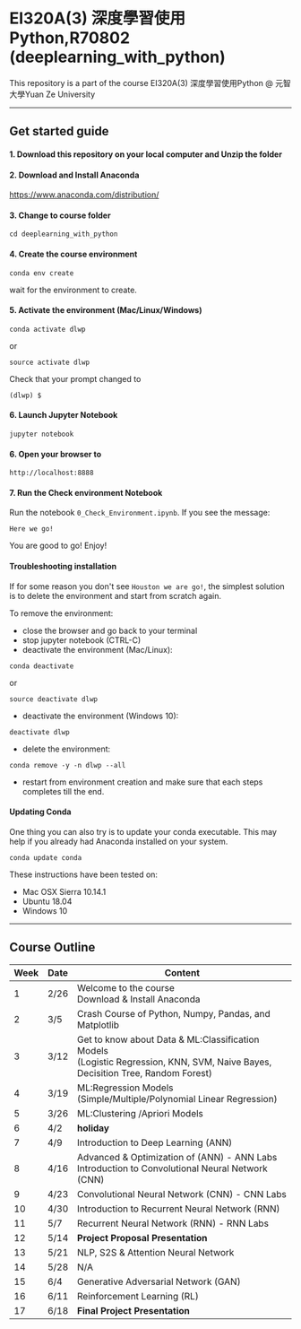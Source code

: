 # EI320A(3) 深度學習使用Python,R70802 (deeplearning_with_python)
This repository is a part of the course EI320A(3) 深度學習使用Python @ 
元智大學Yuan Ze University 

------

## Get started guide

#### 1. Download this repository on your local computer and Unzip the folder

#### 2. Download and Install Anaconda 

https://www.anaconda.com/distribution/

#### 3. Change to course folder

```
cd deeplearning_with_python
```

#### 4. Create the course environment

```
conda env create
```

wait for the environment to create.

#### 5. Activate the environment (Mac/Linux/Windows)
```
conda activate dlwp
```
or
```
source activate dlwp
```

Check that your prompt changed to

```
(dlwp) $
```

#### 6. Launch Jupyter Notebook

```
jupyter notebook
```

#### 6. Open your browser to

```
http://localhost:8888
```
#### 7. Run the Check environment Notebook

Run the notebook `0_Check_Environment.ipynb`. If you see the message:

    Here we go!

You are good to go! Enjoy!

#### Troubleshooting installation
If for some reason you don't see `Houston we are go!`, the simplest solution is to delete the environment and start from scratch again.

To remove the environment:

- close the browser and go back to your terminal
- stop jupyter notebook (CTRL-C)
- deactivate the environment (Mac/Linux):

```
conda deactivate
```
or
```
source deactivate dlwp
```

- deactivate the environment (Windows 10):

```
deactivate dlwp
```

- delete the environment:

```
conda remove -y -n dlwp --all
```

- restart from environment creation and make sure that each steps completes till the end.

#### Updating Conda

One thing you can also try is to update your conda executable. This may help if you already had Anaconda installed on your system.

```
conda update conda
```

These instructions have been tested on:

- Mac OSX Sierra 10.14.1
- Ubuntu 18.04
- Windows 10


------

## Course Outline

| Week | Date | Content |
| --- | --- | --- |
| 1| 2/26 | Welcome to the course <br /> Download & Install Anaconda |
| 2 | 3/5 | Crash Course of Python, Numpy, Pandas, and Matplotlib |
| 3 | 3/12 | Get to know about Data & ML:Classification Models <br /> (Logistic Regression, KNN, SVM, Naive Bayes, Decisition Tree, Random Forest) |
| 4 | 3/19 | ML:Regression Models <br /> (Simple/Multiple/Polynomial Linear Regression)  |
| 5 | 3/26 | ML:Clustering /Apriori Models |
| 6 | 4/2 | **holiday** |
| 7 | 4/9 | Introduction to Deep Learning (ANN) |
| 8 | 4/16 | Advanced & Optimization of (ANN) - ANN Labs <br /> Introduction to Convolutional Neural Network (CNN) |
| 9 | 4/23 | Convolutional Neural Network (CNN) - CNN Labs |
| 10 | 4/30 | Introduction to Recurrent Neural Network (RNN) |
| 11 | 5/7 | Recurrent Neural Network (RNN) - RNN Labs <br /> |
| 12 | 5/14 | **Project Proposal Presentation** |
| 13 | 5/21 | NLP, S2S & Attention Neural Network |
| 14 | 5/28 | N/A |
| 15 | 6/4 | Generative Adversarial Network (GAN) |
| 16 | 6/11 | Reinforcement Learning (RL) |
| 17 | 6/18 | **Final Project Presentation** |
